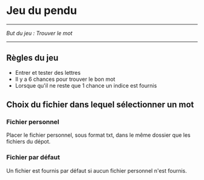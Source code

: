 # Jeu du pendu
___
*But du jeu : Trouver le mot*
___
## Règles du jeu
- Entrer et tester des lettres 
- Il y a 6 chances pour trouver le bon mot
- Lorsque qu'il ne reste que 1 chance un indice est fournis
## Choix du fichier dans lequel sélectionner un mot 
### Fichier personnel 
Placer le fichier personnel, sous format txt, dans le même dossier que les fichiers du dépot.
### Fichier par défaut 
Un fichier est fournis par défaut si aucun fichier personnel n'est fournis.
